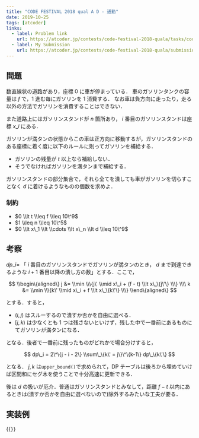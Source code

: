 ```yaml
---
title: "CODE FESTIVAL 2018 qual A D - 通勤"
date: 2019-10-25
tags: [atcoder]
links:
  - label: Problem link
    url: https://atcoder.jp/contests/code-festival-2018-quala/tasks/code_festival_2018_quala_d
  - label: My Submission
    url: https://atcoder.jp/contests/code-festival-2018-quala/submissions/8114412
---
```


## 問題

数直線状の道路があり，座標 $0$ に車が停まっている．
車のガソリンタンクの容量は $f$ で，1 進む毎にガソリンを 1 消費する．
なお車は負方向に走ったり，走る以外の方法でガソリンを消費することはできない．

また道路上にはガソリンスタンドが $n$ 箇所あり， $i$ 番目のガソリンスタンドは座標 $x\_i$ にある．

ガソリンが満タンの状態からこの車は正方向に移動するが，ガソリンスタンドのある座標に着く度に以下のルールに則ってガソリンを補給する．

- ガソリンの残量が $t$ 以上なら補給しない．
- そうでなければガソリンを満タンまで補給する．

ガソリンスタンドの部分集合で，それら全てを潰しても車がガソリンを切らすことなく $d$ に着けるようなものの個数を求めよ．

### 制約

- $0 \\lt t \\leq f \\leq 10\^9$
- $1 \\leq n \\leq 10\^5$
- $0 \\lt x\_1 \\lt \\cdots \\lt x\_n \\lt d \\leq 10\^9$

## 考察

$dp\_i =$ 「 $i$ 番目のガソリンスタンドでガソリンが満タンのとき， $d$ まで到達できるような $i + 1$ 番目以降の潰し方の数」とする．ここで，

$$
\\begin\{aligned\}
   j &= \\min \\\{j\' \\mid x\_i + (f - t) \\lt x\_\{j\'\} \\\} \\\\
   k &= \\min \\\{k\' \\mid x\_i + f \\lt x\_\{k\'\} \\\}
\\end\{aligned\}
$$

とする．すると，

- $(i, j)$ はスルーするので潰すか否かを自由に選べる．
- $[j, k)$ は少なくとも 1 つは残さないといけず，残した中で一番前にあるものにてガソリンが満タンになる．

となる．後者で一番前に残ったものがどれかで場合分けすると，

$$
dp\_i = 2\^\{j - i - 2\} \\sum\_\{k\' = j\}\^\{k-1\} dp\_\{k\'\}
$$

となる． $j, k$ は`upper_bound()`で求められて，DP テーブルは後ろから埋めていけば区間和にセグ木を使うことで十分高速に更新できる．

後は $d$ の扱いが厄介．普通はガソリンスタンドとみなして，距離 $f - t$ 以内にあるときは(潰すか否かを自由に選べないので)除外するみたいな工夫が要る．

## 実装例

{{<code file="0.cpp" language="cpp">}}
